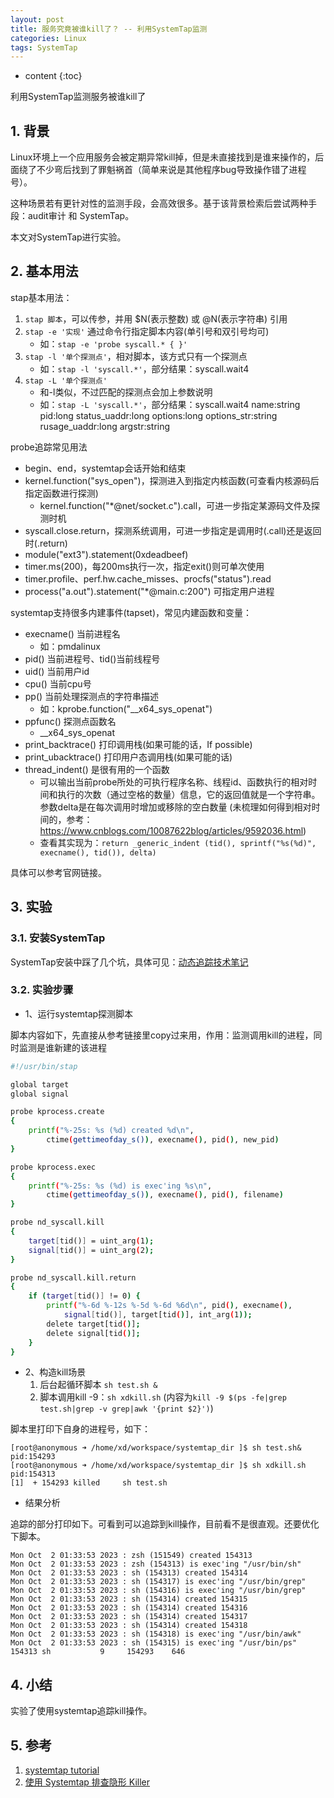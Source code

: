 ```yaml
---
layout: post
title: 服务究竟被谁kill了？ -- 利用SystemTap监测
categories: Linux
tags: SystemTap
---
```


* content
{:toc}

利用SystemTap监测服务被谁kill了



## 1. 背景

Linux环境上一个应用服务会被定期异常kill掉，但是未直接找到是谁来操作的，后面绕了不少弯后找到了罪魁祸首（简单来说是其他程序bug导致操作错了进程号）。

这种场景若有更针对性的监测手段，会高效很多。基于该背景检索后尝试两种手段：audit审计 和 SystemTap。

本文对SystemTap进行实验。

## 2. 基本用法

stap基本用法：

1. `stap 脚本`，可以传参，并用 $N(表示整数) 或 @N(表示字符串) 引用
2. `stap -e '实现'` 通过命令行指定脚本内容(单引号和双引号均可)
    - 如：`stap -e 'probe syscall.* { }'`
3. `stap -l '单个探测点'`，相对脚本，该方式只有一个探测点
    - 如：`stap -l 'syscall.*'`，部分结果：syscall.wait4
4. `stap -L '单个探测点'`
    - 和-l类似，不过匹配的探测点会加上参数说明
    - 如：`stap -L 'syscall.*'`，部分结果：syscall.wait4 name:string pid:long status_uaddr:long options:long options_str:string rusage_uaddr:long argstr:string

probe追踪常见用法

- begin、end，systemtap会话开始和结束
- kernel.function("sys_open")，探测进入到指定内核函数(可查看内核源码后指定函数进行探测)
    + kernel.function("*@net/socket.c").call，可进一步指定某源码文件及探测时机
- syscall.close.return，探测系统调用，可进一步指定是调用时(.call)还是返回时(.return)
- module("ext3").statement(0xdeadbeef)
- timer.ms(200)，每200ms执行一次，指定exit()则可单次使用
- timer.profile、perf.hw.cache_misses、procfs("status").read
- process("a.out").statement("*@main.c:200") 可指定用户进程

systemtap支持很多内建事件(tapset)，常见内建函数和变量：

- execname() 当前进程名
    + 如：pmdalinux
- pid() 当前进程号、tid()当前线程号
- uid() 当前用户id
- cpu() 当前cpu号
- pp() 当前处理探测点的字符串描述
    + 如：kprobe.function("__x64_sys_openat")
- ppfunc() 探测点函数名
    + __x64_sys_openat
- print_backtrace() 打印调用栈(如果可能的话，If possible)
- print_ubacktrace() 打印用户态调用栈(如果可能的话)
- thread_indent() 是很有用的一个函数
    + 可以输出当前probe所处的可执行程序名称、线程id、函数执行的相对时间和执行的次数（通过空格的数量）信息，它的返回值就是一个字符串。参数delta是在每次调用时增加或移除的空白数量 (未梳理如何得到相对时间的，参考：https://www.cnblogs.com/10087622blog/articles/9592036.html)
    + 查看其实现为：`return _generic_indent (tid(), sprintf("%s(%d)", execname(), tid()), delta)`

具体可以参考官网链接。

## 3. 实验

### 3.1. 安装SystemTap

SystemTap安装中踩了几个坑，具体可见：[动态追踪技术笔记](https://github.com/xiaodongQ/devNoteBackup/blob/master/%E5%90%84%E5%88%86%E7%B1%BB%E8%AE%B0%E5%BD%95/%E5%8A%A8%E6%80%81%E8%BF%BD%E8%B8%AA%E6%8A%80%E6%9C%AF%E7%AC%94%E8%AE%B0.md)

### 3.2. 实验步骤

* 1、运行systemtap探测脚本

脚本内容如下，先直接从参考链接里copy过来用，作用：监测调用kill的进程，同时监测是谁新建的该进程

```sh
#!/usr/bin/stap

global target
global signal

probe kprocess.create
{
    printf("%-25s: %s (%d) created %d\n",
        ctime(gettimeofday_s()), execname(), pid(), new_pid)
}

probe kprocess.exec
{
    printf("%-25s: %s (%d) is exec'ing %s\n",
        ctime(gettimeofday_s()), execname(), pid(), filename)
}

probe nd_syscall.kill
{
    target[tid()] = uint_arg(1);
    signal[tid()] = uint_arg(2);
}

probe nd_syscall.kill.return
{
    if (target[tid()] != 0) {
        printf("%-6d %-12s %-5d %-6d %6d\n", pid(), execname(),
            signal[tid()], target[tid()], int_arg(1));
        delete target[tid()];
        delete signal[tid()];
    }
}
```

* 2、构造kill场景
    1. 后台起循环脚本 `sh test.sh &`
    2. 脚本调用kill -9：`sh xdkill.sh` (内容为`kill -9 $(ps -fe|grep test.sh|grep -v grep|awk '{print $2}')`)

脚本里打印下自身的进程号，如下：

```
[root@anonymous ➜ /home/xd/workspace/systemtap_dir ]$ sh test.sh& 
pid:154293
[root@anonymous ➜ /home/xd/workspace/systemtap_dir ]$ sh xdkill.sh 
pid:154313
[1]  + 154293 killed     sh test.sh
```

* 结果分析

追踪的部分打印如下。可看到可以追踪到kill操作，目前看不是很直观。还要优化下脚本。

```
Mon Oct  2 01:33:53 2023 : zsh (151549) created 154313
Mon Oct  2 01:33:53 2023 : zsh (154313) is exec'ing "/usr/bin/sh"
Mon Oct  2 01:33:53 2023 : sh (154313) created 154314
Mon Oct  2 01:33:53 2023 : sh (154317) is exec'ing "/usr/bin/grep"
Mon Oct  2 01:33:53 2023 : sh (154316) is exec'ing "/usr/bin/grep"
Mon Oct  2 01:33:53 2023 : sh (154314) created 154315
Mon Oct  2 01:33:53 2023 : sh (154314) created 154316
Mon Oct  2 01:33:53 2023 : sh (154314) created 154317
Mon Oct  2 01:33:53 2023 : sh (154314) created 154318
Mon Oct  2 01:33:53 2023 : sh (154318) is exec'ing "/usr/bin/awk"
Mon Oct  2 01:33:53 2023 : sh (154315) is exec'ing "/usr/bin/ps"
154313 sh           9     154293    646
```

## 4. 小结

实验了使用systemtap追踪kill操作。

## 5. 参考

1. [systemtap tutorial](https://sourceware.org/systemtap/tutorial/tutorialse2.html#x4-30002)
2. [使用 Systemtap 排查隐形 Killer](https://www.jianshu.com/p/671014356c41)